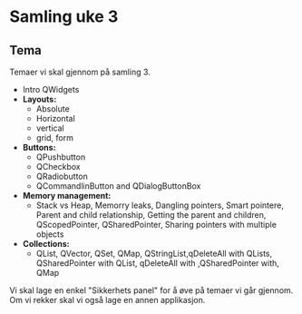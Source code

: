 # Samling uke 3

## Tema

Temaer vi skal gjennom på samling 3.

- Intro QWidgets
- **Layouts:**
  - Absolute
  - Horizontal
  - vertical
  - grid, form
- **Buttons:**
  - QPushbutton
  - QCheckbox
  - QRadiobutton
  - QCommandlinButton and QDialogButtonBox
- **Memory management:**
  - Stack vs Heap, Memorry leaks, Dangling pointers, Smart pointere, Parent and child relationship, Getting the parent and children, QScopedPointer, QSharedPointer, Sharing pointers with multiple objects
- **Collections:**
  - QList, QVector, QSet, QMap, QStringList,qDeleteAll with QLists, QSharedPointer with QList, qDeleteAll with ,QSharedPointer with, QMap

Vi skal lage en enkel "Sikkerhets panel" for å øve på temaer vi går gjennom. Om vi rekker skal vi også lage en annen applikasjon.
